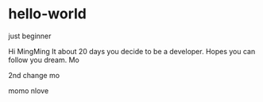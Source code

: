 # hello-world
just beginner

Hi MingMing
It about 20 days you decide to be a developer. Hopes you can follow you dream.
Mo

2nd change
mo

momo nlove

